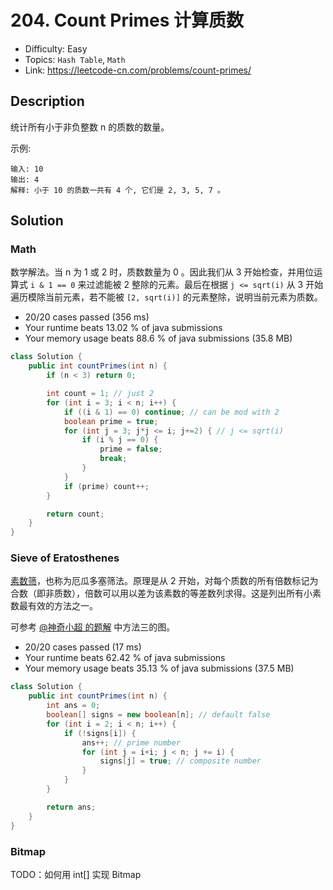 # 204. Count Primes 计算质数

- Difficulty: Easy
- Topics: `Hash Table`, `Math`
- Link: https://leetcode-cn.com/problems/count-primes/

## Description

统计所有小于非负整数 n 的质数的数量。

示例:
```
输入: 10
输出: 4
解释: 小于 10 的质数一共有 4 个, 它们是 2, 3, 5, 7 。
```

## Solution

### Math

数学解法。当 n 为 1 或 2 时，质数数量为 0 。因此我们从 3 开始检查，并用位运算式 `i & 1 == 0` 来过滤能被 2 整除的元素。最后在根据 `j <= sqrt(i)` 从 3 开始遍历模除当前元素，若不能被 `[2, sqrt(i)]` 的元素整除，说明当前元素为质数。

- 20/20 cases passed (356 ms)
- Your runtime beats 13.02 % of java submissions
- Your memory usage beats 88.6 % of java submissions (35.8 MB)

```java
class Solution {
    public int countPrimes(int n) {
        if (n < 3) return 0;

        int count = 1; // just 2
        for (int i = 3; i < n; i++) {
            if ((i & 1) == 0) continue; // can be mod with 2
            boolean prime = true;
            for (int j = 3; j*j <= i; j+=2) { // j <= sqrt(i)
                if (i % j == 0) {
                    prime = false;
                    break;
                }
            }
            if (prime) count++;
        }

        return count;
    }
}
```

### Sieve of Eratosthenes

[素数筛](https://zh.wikipedia.org/wiki/埃拉托斯特尼筛法)，也称为厄瓜多塞筛法。原理是从 2 开始，对每个质数的所有倍数标记为合数（即非质数），倍数可以用以差为该素数的等差数列求得。这是列出所有小素数最有效的方法之一。

可参考 [@神奇小超 的题解](https://leetcode-cn.com/problems/count-primes/solution/ji-shu-zhi-shu-bao-li-fa-ji-you-hua-shai-fa-ji-you/) 中方法三的图。

- 20/20 cases passed (17 ms)
- Your runtime beats 62.42 % of java submissions
- Your memory usage beats 35.13 % of java submissions (37.5 MB)

```java
class Solution {
    public int countPrimes(int n) {
        int ans = 0;
        boolean[] signs = new boolean[n]; // default false
        for (int i = 2; i < n; i++) {
            if (!signs[i]) {
                ans++; // prime number
                for (int j = i+i; j < n; j += i) {
                    signs[j] = true; // composite number
                }
            }
        }

        return ans;
    }
}
```

### Bitmap

TODO：如何用 int[] 实现 Bitmap
